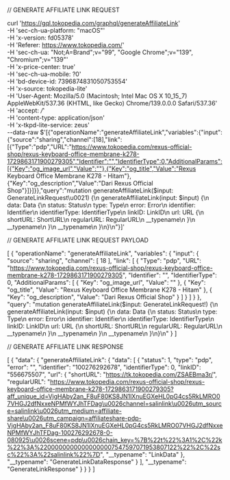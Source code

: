 // GENERATE AFFILIATE LINK REQUEST

curl 'https://gql.tokopedia.com/graphql/generateAffiliateLink' \
  -H 'sec-ch-ua-platform: "macOS"' \
  -H 'x-version: fd05378' \
  -H 'Referer: https://www.tokopedia.com/' \
  -H 'sec-ch-ua: "Not;A=Brand";v="99", "Google Chrome";v="139", "Chromium";v="139"' \
  -H 'x-price-center: true' \
  -H 'sec-ch-ua-mobile: ?0' \
  -H 'bd-device-id: 7396874831050753554' \
  -H 'x-source: tokopedia-lite' \
  -H 'User-Agent: Mozilla/5.0 (Macintosh; Intel Mac OS X 10_15_7) AppleWebKit/537.36 (KHTML, like Gecko) Chrome/139.0.0.0 Safari/537.36' \
  -H 'accept: */*' \
  -H 'content-type: application/json' \
  -H 'x-tkpd-lite-service: zeus' \
  --data-raw $'[{"operationName":"generateAffiliateLink","variables":{"input":{"source":"sharing","channel":[18],"link":[{"Type":"pdp","URL":"https://www.tokopedia.com/rexus-official-shop/rexus-keyboard-office-membrane-k278-1729863171900279305","Identifier":"","IdentifierType":0,"AdditionalParams":[{"Key":"og_image_url","Value":""},{"Key":"og_title","Value":"Rexus Keyboard Office Membrane K278 - Hitam"},{"Key":"og_description","Value":"Dari Rexus Official Shop"}]}]}},"query":"mutation generateAffiliateLink($input: GenerateLinkRequest\u0021) {\\n  generateAffiliateLink(input: $input) {\\n    data: Data {\\n      status: Status\\n      type: Type\\n      error: Error\\n      identifier: Identifier\\n      identifierType: IdentifierType\\n      linkID: LinkID\\n      url: URL {\\n        shortURL: ShortURL\\n        regularURL: RegularURL\\n        __typename\\n      }\\n      __typename\\n    }\\n    __typename\\n  }\\n}\\n"}]'

// GENERATE AFFILIATE LINK REQUEST PAYLOAD

[
    {
        "operationName": "generateAffiliateLink",
        "variables": {
            "input": {
                "source": "sharing",
                "channel": [
                    18
                ],
                "link": [
                    {
                        "Type": "pdp",
                        "URL": "https://www.tokopedia.com/rexus-official-shop/rexus-keyboard-office-membrane-k278-1729863171900279305",
                        "Identifier": "",
                        "IdentifierType": 0,
                        "AdditionalParams": [
                            {
                                "Key": "og_image_url",
                                "Value": ""
                            },
                            {
                                "Key": "og_title",
                                "Value": "Rexus Keyboard Office Membrane K278 - Hitam"
                            },
                            {
                                "Key": "og_description",
                                "Value": "Dari Rexus Official Shop"
                            }
                        ]
                    }
                ]
            }
        },
        "query": "mutation generateAffiliateLink($input: GenerateLinkRequest!) {\\n  generateAffiliateLink(input: $input) {\\n    data: Data {\\n      status: Status\\n      type: Type\\n      error: Error\\n      identifier: Identifier\\n      identifierType: IdentifierType\\n      linkID: LinkID\\n      url: URL {\\n        shortURL: ShortURL\\n        regularURL: RegularURL\\n        __typename\\n      }\\n      __typename\\n    }\\n    __typename\\n  }\\n}\\n"
    }
]

// GENERATE AFFILIATE LINK RESPONSE

[
    {
        "data": {
            "generateAffiliateLink": {
                "data": [
                    {
                        "status": 1,
                        "type": "pdp",
                        "error": "",
                        "identifier": "100276292678",
                        "identifierType": 0,
                        "linkID": "556675507",
                        "url": {
                            "shortURL": "https://tk.tokopedia.com/ZSAEBma3r/",
                            "regularURL": "https://www.tokopedia.com/rexus-official-shop/rexus-keyboard-office-membrane-k278-1729863171900279305?aff_unique_id=VjgHAby2an_F8uF80KS8JN1lXnuEGXeHL0pG4cs5RkLMRO07VHGJ2dfNxxeNPMfWYJhTFDag\u0026channel=salinlink\u0026utm_source=salinlink\u0026utm_medium=affiliate-share\u0026utm_campaign=affiliateshare-pdp-VjgHAby2an_F8uF80KS8JN1lXnuEGXeHL0pG4cs5RkLMRO07VHGJ2dfNxxeNPMfWYJhTFDag-100276292678-0-080925\u0026scene=pdp\u0026chain_key=%7B%22t%22%3A1%2C%22k%22%3A%22000000000000000007547597071953807122%22%2C%22sc%22%3A%22salinlink%22%7D",
                            "__typename": "LinkData"
                        },
                        "__typename": "GenerateLinkDataResponse"
                    }
                ],
                "__typename": "GenerateLinkResponse"
            }
        }
    }
]
